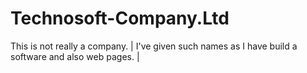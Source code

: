 # Technosoft-Company.Ltd
This is not really a company. | I've given such names as I have build a software and also web pages. |
